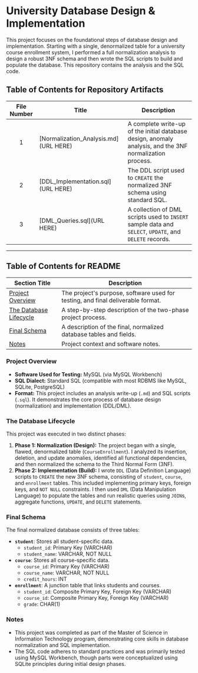 # University Database Design & Implementation

This project focuses on the foundational steps of database design and implementation. Starting with a single, denormalized table for a university course enrollment system, I performed a full normalization analysis to design a robust 3NF schema and then wrote the SQL scripts to build and populate the database. This repository contains the analysis and the SQL code.

## Table of Contents for Repository Artifacts

| File Number | Title                                   | Description                                                                                          |
| :---------: | --------------------------------------- | ---------------------------------------------------------------------------------------------------- |
|      1      | [Normalization_Analysis.md](URL HERE) | A complete write-up of the initial database design, anomaly analysis, and the 3NF normalization process. |
|      2      | [DDL_Implementation.sql](URL HERE)      | The DDL script used to `CREATE` the normalized 3NF schema using standard SQL.                        |
|      3      | [DML_Queries.sql](URL HERE)             | A collection of DML scripts used to `INSERT` sample data and `SELECT`, `UPDATE`, and `DELETE` records. |

---

## Table of Contents for README

| Section Title                        | Description                                                                      |
| ------------------------------------ | -------------------------------------------------------------------------------- |
| [Project Overview](#project-overview) | The project's purpose, software used for testing, and final deliverable format.  |
| [The Database Lifecycle](#the-database-lifecycle) | A step-by-step description of the two-phase project process.                     |
| [Final Schema](#final-schema)        | A description of the final, normalized database tables and fields.               |
| [Notes](#notes)                      | Project context and software notes.                                              |

### Project Overview
* **Software Used for Testing:** MySQL (via MySQL Workbench)
* **SQL Dialect:** Standard SQL (compatible with most RDBMS like MySQL, SQLite, PostgreSQL)
* **Format:** This project includes an analysis write-up (`.md`) and SQL scripts (`.sql`). It demonstrates the core process of database design (normalization) and implementation (DDL/DML).

### The Database Lifecycle
This project was executed in two distinct phases:

1.  **Phase 1: Normalization (Design):** The project began with a single, flawed, denormalized table (`CourseEnrollment`). I analyzed its insertion, deletion, and update anomalies, identified all functional dependencies, and then normalized the schema to the Third Normal Form (3NF).
2.  **Phase 2: Implementation (Build):** I wrote `DDL` (Data Definition Language) scripts to `CREATE` the new 3NF schema, consisting of `student`, `course`, and `enrollment` tables. This included implementing primary keys, foreign keys, and `NOT NULL` constraints. I then used `DML` (Data Manipulation Language) to populate the tables and run realistic queries using `JOIN`s, aggregate functions, `UPDATE`, and `DELETE` statements.

### Final Schema
The final normalized database consists of three tables:
* **`student`**: Stores all student-specific data.
    * `student_id`: Primary Key (VARCHAR)
    * `student_name`: VARCHAR, NOT NULL
* **`course`**: Stores all course-specific data.
    * `course_id`: Primary Key (VARCHAR)
    * `course_name`: VARCHAR, NOT NULL
    * `credit_hours`: INT
* **`enrollment`**: A junction table that links students and courses.
    * `student_id`: Composite Primary Key, Foreign Key (VARCHAR)
    * `course_id`: Composite Primary Key, Foreign Key (VARCHAR)
    * `grade`: CHAR(1)

### Notes
* This project was completed as part of the Master of Science in Information Technology program, demonstrating core skills in database normalization and SQL implementation.
* The SQL code adheres to standard practices and was primarily tested using MySQL Workbench, though parts were conceptualized using SQLite principles during initial design phases.

